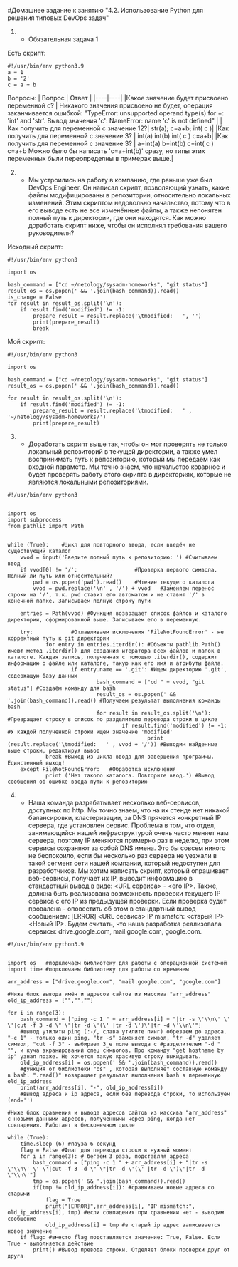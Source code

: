 #Домашнее задание к занятию "4.2. Использование Python для решения типовых DevOps задач"
1. - Обязательная задача 1

Есть скрипт:
```
#!/usr/bin/env python3.9
a = 1
b = '2'
c = a + b
```
Вопросы:
| Вопрос	| Ответ |
|----|----|
|Какое значение будет присвоено переменной c? |	Никакого значения присвоено не будет, операция заканчивается ошибкой: "TypeError: unsupported operand type(s) for +: 'int' and 'str'. Вывод значения 'c': NameError: name 'c' is not defined" |
|Как получить для переменной c значение 12?|	str(a); c=a+b; int( c )|
|Как получить для переменной c значение 3?	| int(a) int(b) int( c ) c=a+b|
|Как получить для переменной c значение 3?	| a=int(a) b=int(b) c=int( c ) c=a+b Можно было бы написать 'c=a+int(b)' сразу, но типы этих переменных были переопределны в примерах выше.|


2. - Мы устроились на работу в компанию, где раньше уже был DevOps Engineer. Он написал скрипт, позволяющий узнать, какие файлы модифицированы в репозитории, относительно локальных изменений. Этим скриптом недовольно начальство, потому что в его выводе есть не все изменённые файлы, а также непонятен полный путь к директории, где они находятся. Как можно доработать скрипт ниже, чтобы он исполнял требования вашего руководителя?

Исходный скрипт:
```
#!/usr/bin/env python3

import os

bash_command = ["cd ~/netology/sysadm-homeworks", "git status"]
result_os = os.popen(' && '.join(bash_command)).read()
is_change = False
for result in result_os.split('\n'):
    if result.find('modified') != -1:
        prepare_result = result.replace('\tmodified:   ', '')
        print(prepare_result)
        break
```

Мой скрипт:
```
#!/usr/bin/env python3

import os

bash_command = ["cd ~/netology/sysadm-homeworks", "git status"]
result_os = os.popen(' && '.join(bash_command)).read()

for result in result_os.split('\n'):
    if result.find('modified') != -1:
        prepare_result = result.replace('\tmodified:   ' , '~/netology/sysadm-homeworks/')
        print(prepare_result)
```

3. - Доработать скрипт выше так, чтобы он мог проверять не только локальный репозиторий в текущей директории, а также умел воспринимать путь к репозиторию, который мы передаём как входной параметр. Мы точно знаем, что начальство коварное и будет проверять работу этого скрипта в директориях, которые не являются локальными репозиториями.	
	
```
#!/usr/bin/env python3


import os
import subprocess
from pathlib import Path


while (True):    #Цикл для повторного ввода, если введён не существующий каталог
	vvod = input('Введите полный путь к репозиторию: ') #Считываем ввод
	if vvod[0] != '/':					#Проверка первого символа. Полный ли путь или относительный?
		pwd = os.popen('pwd').read()	#Чтение текущего каталога
		vvod = pwd.replace('\n' , '/') + vvod	#Заменяем перенос строки на '/', т.к. pwd ставит его автоматом и не ставит '/' в конечной папке. Записываем полную строку пути
		
	entries = Path(vvod) #Функция возвращает список файлов и каталого директории, сформированной выше. Записываем его в переменную.
		
	try:			#Отлавливаем исключения 'FileNotFoundError' - не корректный путь к git директории
			for entry in entries.iterdir(): #Объекты pathlib.Path() имеют метод .iterdir() для создания итератора всех файлов и папок в каталоге. Каждая запись, полученная с помощью .iterdir(), содержит информацию о файле или каталоге, такую ​​как его имя и атрибуты файла.
					if entry.name == '.git': #Ищем директорию '.git', содержащую базу данных
							bash_command = ["cd " + vvod, "git status"] #Создаём команду для bash
							result_os = os.popen(' && '.join(bash_command)).read() #Получаем результат выполнения команды bash
							for result in result_os.split('\n'): #Превращает строку в список по разделителю перевода строки в цикле
									if result.find('modified') != -1: #У каждой полученной строки ищем значение 'modified'
											print (result.replace('\tmodified:   ' , vvod + '/')) #Выводим найденные выше строки, редактируя вывод
			break #Выход из цикла ввода для завершения программы. Единстенный выход!
	except FileNotFoundError:   #Обработка исключения
			print ('Нет такого каталога. Повторите ввод.') #Вывод сообщения об ошибке ввода пути к репозиторию
```
		
4. - Наша команда разрабатывает несколько веб-сервисов, доступных по http. Мы точно знаем, что на их стенде нет никакой балансировки, кластеризации, за DNS прячется конкретный IP сервера, где установлен сервис. Проблема в том, что отдел, занимающийся нашей инфраструктурой очень часто меняет нам сервера, поэтому IP меняются примерно раз в неделю, при этом сервисы сохраняют за собой DNS имена. Это бы совсем никого не беспокоило, если бы несколько раз сервера не уезжали в такой сегмент сети нашей компании, который недоступен для разработчиков. Мы хотим написать скрипт, который опрашивает веб-сервисы, получает их IP, выводит информацию в стандартный вывод в виде: <URL сервиса> - <его IP>. Также, должна быть реализована возможность проверки текущего IP сервиса c его IP из предыдущей проверки. Если проверка будет провалена - оповестить об этом в стандартный вывод сообщением: [ERROR] <URL сервиса> IP mismatch: <старый IP> <Новый IP>. Будем считать, что наша разработка реализовала сервисы: drive.google.com, mail.google.com, google.com.		
	
		
```
#!/usr/bin/env python3.9


import os	#подключаем библиотеку для работы с операционной системой
import time #подключаем библиотеку для работы со временем

arr_address = ["drive.google.com", "mail.google.com", "google.com"] 

#Ниже блок вывода имён и адресов сайтов из массива "arr_address"
old_ip_address = ["","",""]

for i in range(3):
	bash_command = ["ping -c 1 " + arr_address[i] + "|tr -s \'\\n\' \' \'|cut -f 3 -d \" \"|tr -d \'(\' |tr -d \')\'|tr -d \'\\n\'"] 
	#вывод утилиты ping (:-/, слава утилите пинг) обрезаем до адреса. "-с 1" - только один ping, "tr -s" заменяет символ, "tr -d" удаляет символ, "cut -f 3" - выбирает 3_е поле вывода с #разделителем "-d " "", и куча экранирований спец символов. Про команду "get hostname by ip" узнал позже. Не хочется такую красивую строку выкидывать.
	old_ip_address[i] = os.popen(' && '.join(bash_command)).read()
	#функция от библиотеки "os" , которая выполняет составную команду в bash. ".read()" возвращает результат выполнения bash в переменную old_ip_address
	print(arr_address[i], "-", old_ip_address[i]) 
	#вывод адреса и ip адреса, если без перевода строки, то используем (end='')

#Ниже блок сравнения и вывода адресов сайтов из массива "arr_address" с новыми данными адресов, полученными через ping, когда нет совпадения. Работает в бесконечном цикле

while (True):
	time.sleep (6) #пауза 6 секунд
	flag = False #Флаг для перевода строки в нужный момент
	for i in range(3): # бегаем 3 раза, подставляя адреса
		bash_command = ["ping -c 1 " + arr_address[i] + "|tr -s \'\\n\' \' \'|cut -f 3 -d \" \"|tr -d \'(\' |tr -d \')\'|tr -d \'\\n\'"] 
		tmp = os.popen(' && '.join(bash_command)).read()
		if(tmp != old_ip_address[i]): #сравниваем новые адреса со старыми
			flag = True
			print("[ERROR]",arr_address[i], "IP mismatch:", old_ip_address[i], tmp) #если совпадения при сравнении нет - выводим сообщение
			old_ip_address[i] = tmp #в старый ip адрес записывается новое значение
	if flag: #вместо flag подставляется значение: True, False. Если True - выполняется действие
		print() #Вывод превода строки. Отделяет блоки проверки друг от друга
```

		
		
		
		
		
		
